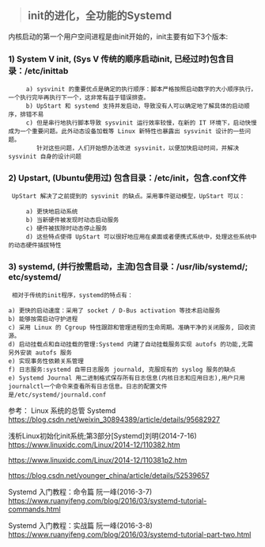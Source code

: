 > ## init的进化，全功能的Systemd

  内核启动的第一个用户空间进程是由init开始的，init主要有如下3个版本:

### 1) System V init, (Sys V 传统的顺序启动init, 已经过时)包含目录：/etc/inittab
  
```
     a) sysvinit 的重要优点是确定的执行顺序：脚本严格按照启动数字的大小顺序执行，一个执行完毕再执行下一个，这非常有益于错误排查。
     b) UpStart 和 systemd 支持并发启动，导致没有人可以确定地了解具体的启动顺序，排错不易
     c) 但是串行地执行脚本导致 sysvinit 运行效率较慢，在新的 IT 环境下，启动快慢成为一个重要问题。此外动态设备加载等 Linux 新特性也暴露出 sysvinit 设计的一些问题。
        针对这些问题，人们开始想办法改进 sysvinit，以便加快启动时间，并解决 sysvinit 自身的设计问题
```

### 2) Upstart, (Ubuntu使用过) 包含目录：/etc/init，包含.conf文件
  
     UpStart 解决了之前提到的 sysvinit 的缺点。采用事件驱动模型，UpStart 可以：

```
     a) 更快地启动系统
     b) 当新硬件被发现时动态启动服务
     c) 硬件被拔除时动态停止服务
     d) 这些特点使得 UpStart 可以很好地应用在桌面或者便携式系统中，处理这些系统中的动态硬件插拔特性
```

### 3) systemd, (并行按需启动，主流)包含目录：/usr/lib/systemd/; etc/systemd/
  
     相对于传统的init程序，systemd的特点有：
  
```
a) 更快的启动速度：采用了 socket / D-Bus activation 等技术启动服务
b) 能够按需启动守护进程
c) 采用 Linux 的 Cgroup 特性跟踪和管理进程的生命周期。准确干净的关闭服务, 回收资源。
d) 启动挂载点和自动挂载的管理:Systemd 内建了自动挂载服务实现 autofs 的功能,无需另外安装 autofs 服务
e) 实现事务性依赖关系管理
f) 日志服务:systemd 自带日志服务 journald, 克服现有的 syslog 服务的缺点
e) Systemd Journal 用二进制格式保存所有日志信息(内核日志和应用日志),用户只用journalctl一个命令来查看所有日志信息。日志的配置文件是/etc/systemd/journald.conf
```

参考：
Linux 系统的总管 Systemd
https://blog.csdn.net/weixin_30894389/article/details/95682927



浅析Linux初始化init系统;第3部分[Systemd]刘明(2014-7-16)
https://www.linuxidc.com/Linux/2014-12/110382.htm

https://www.linuxidc.com/Linux/2014-12/110381p2.htm

https://blog.csdn.net/younger_china/article/details/52539657

Systemd 入门教程：命令篇  阮一峰(2016-3-7)
https://www.ruanyifeng.com/blog/2016/03/systemd-tutorial-commands.html

Systemd 入门教程：实战篇 阮一峰(2016-3-8)
https://www.ruanyifeng.com/blog/2016/03/systemd-tutorial-part-two.html
